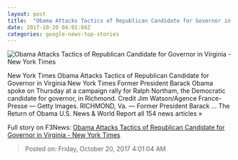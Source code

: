 ```yaml
---
layout: post
title:  "Obama Attacks Tactics of Republican Candidate for Governor in Virginia - New York Times"
date: 2017-10-20 04:01:04Z
categories: google-news-top-stories
---
```


![Obama Attacks Tactics of Republican Candidate for Governor in Virginia - New York Times](https://static01.nyt.com/images/2017/10/20/us/20dc-Obama/20dc-Obama-facebookJumbo.jpg)

New York Times Obama Attacks Tactics of Republican Candidate for Governor in Virginia New York Times Former President Barack Obama spoke on Thursday at a campaign rally for Ralph Northam, the Democratic candidate for governor, in Richmond. Credit Jim Watson/Agence France-Presse — Getty Images. RICHMOND, Va. — Former President Barack ... The Return of Obama U.S. News & World Report all 154 news articles »


Full story on F3News: [Obama Attacks Tactics of Republican Candidate for Governor in Virginia - New York Times](http://www.f3nws.com/n/2BggDD)

> Posted on: Friday, October 20, 2017 4:01:04 AM
